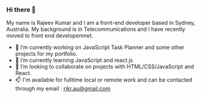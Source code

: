 ### Hi there 👋
My name is Rajeev Kumar and I am a front-end developer based in Sydney, Australia. My background is in Telecommunications and I have recently moved to front end developemnet.

- 🔭 I’m currently working on JavaScript Task Planner and some other projects for my portfolio.
- 🌱 I’m currently learning JavaScript and react.js
- 👯 I’m looking to collaborate on projects with HTML/CSS/JavaScript and React.
- 📫 I'm available for fulltime local or remote work and can be contacted through my email :  rjkr.au@gmail.com


<!--
**rjkr007/rjkr007** is a ✨ _special_ ✨ repository because its `README.md` (this file) appears on your GitHub profile.

Here are some ideas to get you started:

- 🔭 I’m currently working on ...
- 🌱 I’m currently learning ...
- 👯 I’m looking to collaborate on ...
- 🤔 I’m looking for help with ...
- 💬 Ask me about ...
- 📫 How to reach me: ...
- 😄 Pronouns: ...
- ⚡ Fun fact: ...
-->
